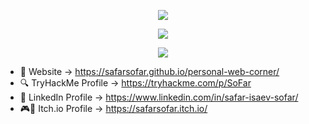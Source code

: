<p align="center">
  <img src="https://leetcard.jacoblin.cool/So_far_away?theme=dark&font=Kadwa">
</p>
<p align="center">
  <img src="https://github-readme-streak-stats.herokuapp.com/?user=SafarSofar&theme=tokyonight&hide_border=true">  
</p>
<p align="center">
  <img src="https://github-readme-stats.vercel.app/api/top-langs/?username=SafarSofar&theme=tokyonight&show_icons=true&hide_border=true&layout=compact">  
</p>

- :page_facing_up: Website -> https://safarsofar.github.io/personal-web-corner/
- :mag: TryHackMe Profile -> https://tryhackme.com/p/SoFar
- :necktie: LinkedIn Profile -> https://www.linkedin.com/in/safar-isaev-sofar/
- :video_game::wrench: Itch.io Profile -> https://safarsofar.itch.io/
